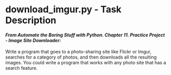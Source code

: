# download_imgur.py - Task Description

#### _From Automate the Boring Stuff with Python. Chapter 11. Practice Project - Image Site Downloader:_

Write a program that goes to a photo-sharing site like Flickr or Imgur, searches for a category of photos, and then downloads all the resulting
images. You could write a program that works with any photo site that has a search feature.
